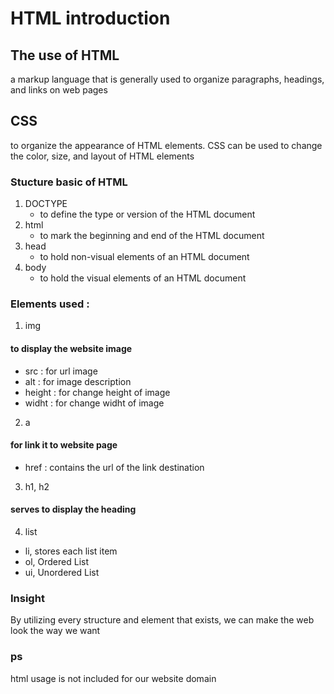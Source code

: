 # HTML introduction

## The use of HTML
a markup language that is generally used to organize paragraphs, headings, and links on web pages

 ## CSS
to organize the appearance of HTML elements. CSS can be used to change the color, size, and layout of HTML elements

### Stucture basic of HTML
1. DOCTYPE
   - to define the type or version of the HTML document
3. html
   - to mark the beginning and end of the HTML document
5. head
   - to hold non-visual elements of an HTML document
7. body
   - to hold the visual elements of an HTML document

### Elements used :
1. img
#### to display the website image
 - src : for url image
 - alt : for image description
 - height : for change height of image
 - widht : for change widht of image
2. a
#### for link it to website page
 - href : contains the url of the link destination
3. h1, h2
 #### serves to display the heading
4. list
 - li, stores each list item
 - ol, Ordered List
 - ui, Unordered List

  ### Insight
  By utilizing every structure and element that exists, we can make the web look the way we want

  ### ps
  html usage is not included for our website domain
  
           



